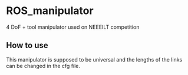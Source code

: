 # ROS_manipulator
4 DoF + tool manipulator used on NEEEILT competition

## How to use
This manipulator is supposed to be universal and the lengths of the links can be changed in the cfg file.
